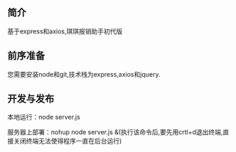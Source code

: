 ## 简介
基于express和axios,琪琪报销助手初代版

## 前序准备
您需要安装node和git,技术栈为express,axios和jquery.

## 开发与发布
本地运行：node server.js

服务器上部署：nohup node server.js &(执行该命令后,要先用crtl+d退出终端,直接关闭终端无法使得程序一直在后台运行)
